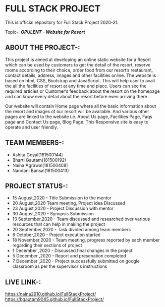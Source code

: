 # FULL STACK PROJECT
This is official repository for Full Stack Project 2020-21.

Topic-:  **_OPULENT - Website for Resort_**

## ABOUT THE PROJECT-:

This project is aimed at developing an online static website for a Resort which
can be used by customers to get the detail of the resort, reserve rooms according
to their choice, order food from our resort’s restaurant, contact details, address,
images and other facilities online. The website is based on html, CSS, Bootstrap
and JavaScript. This will help user to avail the all the facilities of resort at any
time and place. Users can see the required articles or Customer’s feedback
about the resort on the homepage and can know every detail about the resort
before even arriving there.

Our website will contain Home page where all the basic information about the
resort and images of our resort will be available. And various other pages are
linked to the website i.e. About Us page, Facilities Page, Faqs page and Contact
Us page, Blog Page. This Responsive site is easy to operate and user friendly.

## TEAM MEMBERS-:
* Ashita Goyal(181500144)
* Bharti Gautam(181500192)
* Naina Agrawal(181500408)
* Nandani Bansal(181500413)

## PROJECT STATUS-:

* 15 August,2020 - Title Submission to the mentor
* 20 August,2020 Team meeting, Project idea Discussed
* 23 August,2020 - Project Discussion with mentor
* 30 August,2020 - Synopsis Submission
* 13 September,2020 - Team discussed and researched over various resources that can help in making the project
* 20 September,2020 - Task divided among team members
* 6 October,2020 - Project execution started
* 18 November,2020 - Team meeting, progress reported by each member regarding their sections of project
* 1 December ,2020 - Discussed final changes in the project
* 5 December ,2020 - Report and presenation completed
* 7 December ,2020 - Project successfully submitted on google classroom as per the supervisor's instructions

## LIVE LINK-:

https://naina2910.github.io/FullStackProject/
 https://bgautam9045.github.io/FullStackProject/
